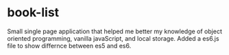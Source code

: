 # book-list
Small single page application that helped me better my knowledge of object oriented programming, vanilla javaScript, and local storage. Added a es6.js file to show differnce between es5 and es6.
